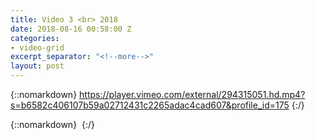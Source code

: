 ```yaml
---
title: Video 3 <br> 2018
date: 2018-08-16 00:58:00 Z
categories:
- video-grid
excerpt_separator: "<!--more-->"
layout: post
---
```


{::nomarkdown}
https://player.vimeo.com/external/294315051.hd.mp4?s=b6582c406107b59a02712431c2265adac4cad607&profile_id=175
{:/}  

<!--more-->
{::nomarkdown}
<img class="lazyload" data-vimeo-id="294315051" src="" alt="">
{:/}  
